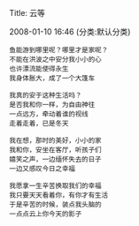 Title: 云等

2008-01-10 16:46 (分类:默认分类)

```
鱼能游到哪里呢？哪里才是家呢？
不能在洪波之中安分我小小的心
也许漂流能使得永生
我身体胀大，成了一个大篷车
 
我真的安于这种生活吗？
是否我和你一样，为自由神往
一点远方，牵动着谁的视线
走着走着，已是冬天
 
我在想，那时的美好，小小的家
我和你，安坐在客厅，听孩子们
嬉笑之声，一边缅怀失去的日子
一边又感叹今日之幸福
 
我愿拿一生辛苦换取我们的幸福
我只要天天看着你，有你才有生活
于是辛苦的时候，装点我头脑的
一点点云上你今天的影子
```